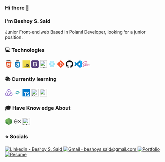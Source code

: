 ### Hi there 👋

<h3>I'm Beshoy S. Said </h3> Junior Front-end web Based in Poland Developer, looking for a junior position.

### 💻 Technologies

<div>
  <img src="https://raw.githubusercontent.com/github/explore/80688e429a7d4ef2fca1e82350fe8e3517d3494d/topics/html/html.png" width="24" height="24" title="HTML 5">
  <img src="https://raw.githubusercontent.com/github/explore/80688e429a7d4ef2fca1e82350fe8e3517d3494d/topics/css/css.png" width="24" height="24" title="CSS 3">
  <img src="https://raw.githubusercontent.com/github/explore/80688e429a7d4ef2fca1e82350fe8e3517d3494d/topics/javascript/javascript.png" width="24" height="24" title="Javascript">
  <img src="https://raw.githubusercontent.com/github/explore/80688e429a7d4ef2fca1e82350fe8e3517d3494d/topics/bootstrap/bootstrap.png" width="24" height="24" title="Bootstrap">
  <img src="https://avatars.githubusercontent.com/u/70142?s=200&v=4" width="24" height="24" title="JQuery">
  <img src="https://raw.githubusercontent.com/github/explore/80688e429a7d4ef2fca1e82350fe8e3517d3494d/topics/react/react.png" width="24" height="24" title="React">
  <img src="https://raw.githubusercontent.com/devicons/devicon/master/icons/git/git-original.svg" width="24" height="24" title="GIT">
  <img src="https://raw.githubusercontent.com/github/explore/78df643247d429f6cc873026c0622819ad797942/topics/github/github.png" width="24" height="24" title="Github">
  <img src="https://raw.githubusercontent.com/github/explore/bbd48b997e8d0bef63f676eca4da5e1f76487b56/topics/visual-studio-code/visual-studio-code.png" width="24" height="24" title="VS Code">
  <img src="https://raw.githubusercontent.com/github/explore/80688e429a7d4ef2fca1e82350fe8e3517d3494d/topics/sass/sass.png" width="24" height="24" title="Sass">
<!--   <img src="https://raw.githubusercontent.com/github/explore/80688e429a7d4ef2fca1e82350fe8e3517d3494d/topics/nodejs/nodejs.png" width="24" height="24" title="NodeJS">
  <img src="https://raw.githubusercontent.com/github/explore/5c058a388828bb5fde0bcafd4bc867b5bb3f26f3/topics/graphql/graphql.png" width="24" height="24" title="GraphQL">
  <img src="https://raw.githubusercontent.com/github/explore/80688e429a7d4ef2fca1e82350fe8e3517d3494d/topics/mysql/mysql.png" width="24" height="24" title="MySQL">
  <img src="https://raw.githubusercontent.com/github/explore/80688e429a7d4ef2fca1e82350fe8e3517d3494d/topics/postgresql/postgresql.png" width="24" height="24" title="PostgreSQL"> -->
<!--   <img src="https://raw.githubusercontent.com/mongodb/mongo/master/docs/leaf.svg" width="24" height="24" title="MongoDB">  
  <img src="https://cdn.worldvectorlogo.com/logos/prisma-2.svg" width="24" height="24" title="Prisma 2">
  <img src="https://raw.githubusercontent.com/github/explore/56a826d05cf762b2b50ecbe7d492a839b04f3fbf/topics/laravel/laravel.png" width="24" height="24" title="Laravel"> -->
</div>

### 📚 Currently learning

<div>
  <img src="https://raw.githubusercontent.com/github/explore/80688e429a7d4ef2fca1e82350fe8e3517d3494d/topics/redux/redux.png" width="24" height="24" title="Redux">
  <img src="https://raw.githubusercontent.com/github/explore/882462b8ecc337fd9c9b2572bc463a1cbc88fb6a/topics/tailwind/tailwind.png" width="24" height="24" title="Tailwind CSS">
  <img src="https://raw.githubusercontent.com/github/explore/80688e429a7d4ef2fca1e82350fe8e3517d3494d/topics/typescript/typescript.png" width="24" height="24" title="Typescript">
  <img src="https://assets.vercel.com/image/upload/v1607554385/repositories/next-js/next-logo.png" width="24" height="24" title="Next">
  <img src="https://raw.githubusercontent.com/styled-components/brand/master/styled-components.png" width="24" height="24" title="styled-components">
<!--   <img src="https://nestjs.com/img/logo-small.svg" width="24" height="24" title="NestJS"> -->
<!--   <img src="https://raw.githubusercontent.com/github/explore/80688e429a7d4ef2fca1e82350fe8e3517d3494d/topics/vue/vue.png" width="24" height="24" title="Vue"> -->
</div>

### 🎓 Have Knowledge About

<div>
  <img src="https://raw.githubusercontent.com/github/explore/80688e429a7d4ef2fca1e82350fe8e3517d3494d/topics/nodejs/nodejs.png" width="24" height="24" title="Node Js">
  <img src="https://raw.githubusercontent.com/devicons/devicon/master/icons/express/express-original.svg" width="24" height="24" title="ExpressJS">
  <img src="https://camo.githubusercontent.com/b06f0a4dc198d26002e85488fd47716fe70a0ffeaa22e66e98935e7b8e424057/68747470733a2f2f656e637279707465642d74626e302e677374617469632e636f6d2f696d616765733f713d74626e253341414e643947635354547a5041772d353573736d31496d35393478595a3965525175324a796c726b594c6726757371703d434155" width="24" height="24" title="MongoDB">  
</div>

### ⭐ Socials

<a href="https://www.linkedin.com/in/beshoy-s-said/">
  <img src="https://img.shields.io/badge/Linkedin-Linkedin?logo=linkedin&style=for-the-badge&color=0a66c2" alt="Linkedin - Beshoy S. Said">
</a>
<a href="mailto:beshoys.said@gmail.com">
  <img src="https://img.shields.io/badge/Contact%20Me-Gmail?logo=gmail&logoColor=fff&style=for-the-badge&color=d93025" alt="Gmail - beshoys.said@gmail.com">
</a>
<a href="https://beshoys.github.io/portfolio/">
  <img src="https://img.shields.io/badge/Portfolio-website?style=for-the-badge&color=27abbc" alt="Portfolio">
</a>
<a href="https://drive.google.com/file/d/1UsEvSlS_E77e4LsQbR7dwkWrcWh0_ZYx/view">
  <img src="https://img.shields.io/badge/Resume-website?style=for-the-badge&color=3450a1" alt="Resume">
</a>
